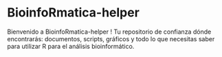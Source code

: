 # BioinfoRmatica-helper
Bienvenido a BioinfoRmatica-helper ! Tu repositorio de confianza dónde encontrarás: documentos, scripts, gráficos y todo lo que necesitas saber para utilizar R para el análisis bioinformático.
